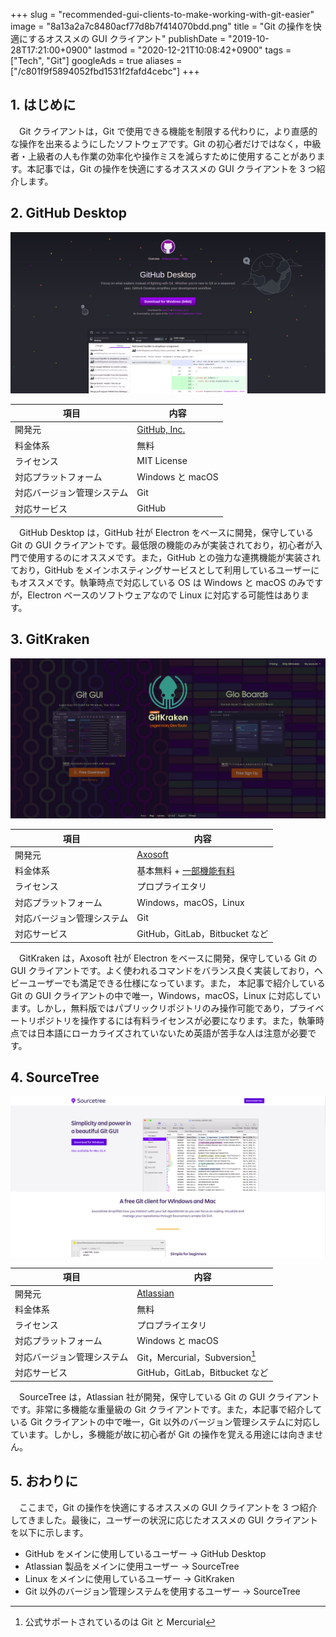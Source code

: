 +++
slug = "recommended-gui-clients-to-make-working-with-git-easier"
image = "8a13a2a7c8480acf77d8b7f414070bdd.png"
title = "Git の操作を快適にするオススメの GUI クライアント"
publishDate = "2019-10-28T17:21:00+0900"
lastmod = "2020-12-21T10:08:42+0900"
tags = ["Tech", "Git"]
googleAds = true
aliases = ["/c801f9f5894052fbd1531f2fafd4cebc"]
+++

## 1. はじめに

　Git クライアントは，Git で使用できる機能を制限する代わりに，より直感的な操作を出来るようにしたソフトウェアです。Git の初心者だけではなく，中級者・上級者の人も作業の効率化や操作ミスを減らすために使用することがあります。本記事では，Git の操作を快適にするオススメの GUI クライアントを 3 つ紹介します。

## 2. GitHub Desktop

[![GitHub Desktop](f0f34eb42ed28c10df53bc495801796b.png)](https://desktop.github.com/)

| 項目 | 内容 |
|---|---|
| 開発元 | [GitHub, Inc.](https://github.co.jp/about.html) |
| 料金体系 | 無料 |
| ライセンス | MIT License |
| 対応プラットフォーム | Windows と macOS |
| 対応バージョン管理システム | Git |
| 対応サービス | GitHub |

　GitHub Desktop は，GitHub 社が Electron をベースに開発，保守している Git の GUI クライアントです。最低限の機能のみが実装されており，初心者が入門で使用するのにオススメです。また，GitHub との強力な連携機能が実装されており，GitHub をメインホスティングサービスとして利用しているユーザーにもオススメです。執筆時点で対応している OS は Windows と macOS のみですが，Electron ベースのソフトウェアなので Linux に対応する可能性はあります。

## 3. GitKraken

[![GitKraken](b4a7e1da0ea11e47a5e1ad95393f94a6.png)](https://www.gitkraken.com/git-client)

| 項目 | 内容 |
|---|---|
| 開発元 | [Axosoft](https://www.axosoft.com/) |
| 料金体系 | 基本無料 + [一部機能有料](https://www.gitkraken.com/pricing#git-gui-features) |
| ライセンス | プロプライエタリ |
| 対応プラットフォーム | Windows，macOS，Linux |
| 対応バージョン管理システム | Git |
| 対応サービス | GitHub，GitLab，Bitbucket など |

　GitKraken は，Axosoft 社が Electron をベースに開発，保守している Git の GUI クライアントです。よく使われるコマンドをバランス良く実装しており，ヘビーユーザーでも満足できる仕様になっています。また， 本記事で紹介している Git の GUI クライアントの中で唯一，Windows，macOS，Linux に対応しています。しかし，無料版ではパブリックリポジトリのみ操作可能であり，プライベートリポジトリを操作するには有料ライセンスが必要になります。また，執筆時点では日本語にローカライズされていないため英語が苦手な人は注意が必要です。

## 4. SourceTree

[![SourceTree](87eb7d9892820ce6ec9aed1bf278116c.png)](https://www.sourcetreeapp.com/)

| 項目 | 内容 |
|---|---|
| 開発元 | [Atlassian](https://www.atlassian.com/) |
| 料金体系 | 無料 |
| ライセンス | プロプライエタリ |
| 対応プラットフォーム | Windows と macOS |
| 対応バージョン管理システム | Git，Mercurial，Subversion[^1] |
| 対応サービス | GitHub，GitLab，Bitbucket など |

[^1]: 公式サポートされているのは Git と Mercurial

　SourceTree は，Atlassian 社が開発，保守している Git の GUI クライアントです。非常に多機能な重量級の Git クライアントです。また，本記事で紹介している Git クライアントの中で唯一，Git 以外のバージョン管理システムに対応しています。しかし，多機能が故に初心者が Git の操作を覚える用途には向きません。

## 5. おわりに

　ここまで，Git の操作を快適にするオススメの GUI クライアントを 3 つ紹介してきました。最後に，ユーザーの状況に応じたオススメの GUI クライアントを以下に示します。

* GitHub をメインに使用しているユーザー → GitHub Desktop
* Atlassian 製品をメインに使用ユーザー → SourceTree
* Linux をメインに使用しているユーザー → GitKraken
* Git 以外のバージョン管理システムを使用するユーザー → SourceTree